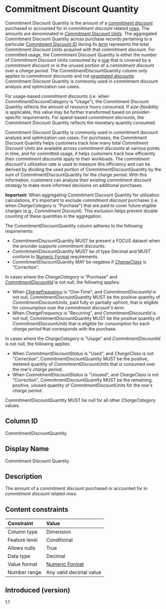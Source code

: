 # Commitment Discount Quantity

Commitment Discount Quantity is the amount of a [*commitment discount*](#commitment-discount) purchased or accounted for in *commitment discount* related [*rows*](#glossary:row). The amounts are denominated in [*Commitment Discount Units*](#glossary:commitmentdiscountunit). The aggregated Commitment Discount Quantity across purchase records pertaining to a particular [Commitment Discount ID](#commitmentdiscountid) during its [*term*](#glossary:term) represents the total *Commitment Discount Units* acquired with that commitment discount. For committed usage, the Commitment Discount Quantity is either the number of *Commitment Discount Units* consumed by a [*row*](glossary:#row) that is covered by a *commitment discount* or is the unused portion of a *commitment discount* over a *charge period*. The CommitmentDiscountQuantity column only applies to *commitment discounts* and not [*negotiated discounts*](#glossary:negotiated-discount). Commitment Discount Quantity is commonly used in commitment discount analysis and optimization use cases.

For usage-based *commitment discounts* (i.e. when *CommitmentDiscountCategory* is "Usage"), the Commitment Discount Quantity reflects the amount of resource hours consumed. If *size-flexibility* is applicable, this value may be further transformed based on provider-specific requirements. For spend-based *commitment discounts*, the Commitment Discount Quantity reflects the monetary quantity consumed.

Commitment Discount Quantity is commonly used in commitment discount analysis and optimization use cases. For purchases, the Commitment Discount Quantity helps customers track how many total *Commitment Discount Units* are available across *commitment discounts* at various points in time, and for committed usage, it helps customers track how efficiently their *commitment discounts* apply to their workloads. The *commitment discount's* utilization rate is used to measure this efficiency and can be derived by dividing the used portion of CommitmentDiscountQuantity by the sum of CommitmentDiscountQuantity for the *charge period*. With this information, customers can analyze their existing *commitment discount* strategy to make more informed decisions on additional purchases.

**Important:** When aggregating Commitment Discount Quantity for utilization calculations, it's important to exclude *commitment discount* purchases (i.e. when *ChargeCategory* is "Purchase") that are paid to cover future eligible charges (e.g., *Commitment Discount*). This exclusion helps prevent double counting of these quantities in the aggregation.

The CommitmentDiscountQuantity column adheres to the following requirements:

* CommitmentDiscountQuantity MUST be present a FOCUS dataset when the provider supports *commitment discounts*.
* CommitmentDiscountQuantity MUST be of type Decimal and MUST conform to [Numeric Format](#numericformat) requirements.
* CommitmentDiscountQuantity MAY be negative if [*ChargeClass*](#chargeclass) is "Correction".

In cases where the *ChargeCategory* is "Purchase" and [*CommitmentDiscountId*](#commitmentdiscountid) is not null, the following applies:

* When [*ChargeFrequency*](#chargefrequency) is "One-Time", and *CommitmentDiscountId* is not null, CommitmentDiscountQuantity MUST be the positive quantity of *CommitmentDiscountUnits*, paid fully or partially upfront, that is eligible for consumption over the *commitment discount's* *term*.
* When *ChargeFrequency* is "Recurring", and *CommitmentDiscountId* is not null, CommitmentDiscountQuantity MUST be the positive quantity of *CommitmentDiscountUnits* that is eligible for consumption for each *charge period* that corresponds with the purchase.

In cases where the *ChargeCategory* is "Usage" and *CommitmentDiscountId* is not null, the following applies:

* When *CommitmentDiscountStatus* is "Used", and *ChargeClass* is not "Correction", CommitmentDiscountQuantity MUST be the positive, metered quantity of *CommitmentDiscountUnits* that is consumed over the *row's* *charge period*.
* When *CommitmentDiscountStatus* is "Unused", and *ChargeClass* is not "Correction", CommitmentDiscountQuantity MUST be the remaining, positive, unused quantity of *CommitmentDiscountUnits* for the *row's* *charge period*.

CommitmentDiscountQuantity MUST be null for all other *ChargeCategory* values.

## Column ID

CommitmentDiscountQuantity

## Display Name

Commitment Discount Quantity

## Description

The amount of a *commitment discount* purchased or accounted for in *commitment discount* related *rows*.

## Content constraints

| Constraint      | Value            |
|:----------------|:-----------------|
| Column type     | Dimension        |
| Feature level   | Conditional      |
| Allows nulls    | True             |
| Data type       | Decimal          |
| Value format    | [Numeric Format](#numericformat) |
| Number range    | Any valid decimal value |

## Introduced (version)

1.1
